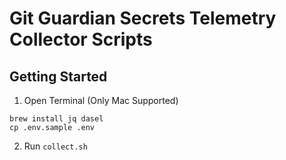 # Git Guardian Secrets Telemetry Collector Scripts

## Getting Started 

1. Open Terminal (Only Mac Supported)
```
brew install jq dasel
cp .env.sample .env
```
2. Run `collect.sh`